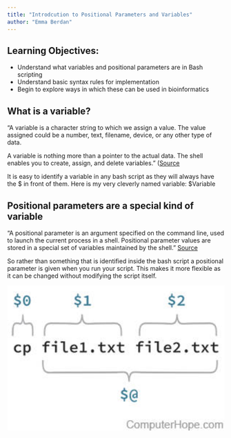 ```yaml
---
title: "Introdcution to Positional Parameters and Variables"
author: "Emma Berdan"
---
```


## Learning Objectives:

* Understand what variables and positional parameters are in Bash scripting
* Understand basic syntax rules for implementation
* Begin to explore ways in which these can be used in bioinformatics

## What is a variable?

“A variable is a character string to which we assign a value. The value assigned could be a number, text, filename, device, or any other type of data.

A variable is nothing more than a pointer to the actual data. The shell enables you to create, assign, and delete variables.” ([Source](https://www.tutorialspoint.com/unix/unix-using-variables.htm)

It is easy to identify a variable in any bash script as they will always have the $ in front of them. Here is my very cleverly named variable: $Variable

## Positional parameters are a special kind of variable

“A positional parameter is an argument specified on the command line, used to launch the current process in a shell. Positional parameter values are stored in a special set of variables maintained by the shell.” [Source](https://www.computerhope.com/jargon/p/positional-parameter.htm)

So rather than something that is identified inside the bash script a positional parameter is given when you run your script. This makes it more flexible as it can be changed without modifying the script itself.  

<p align="center">
<img src="../img/positional-parameter.jpg" width="600">
</p>


